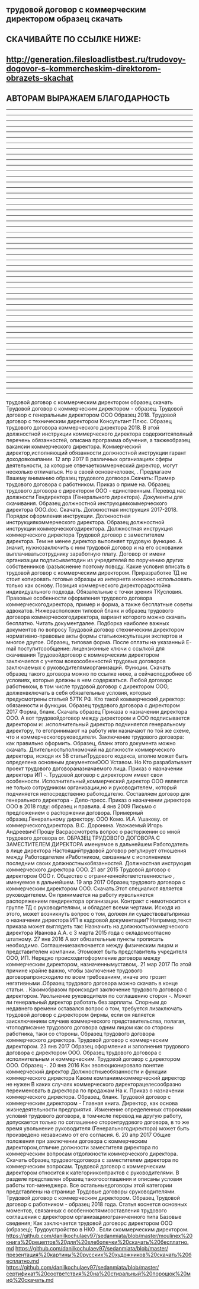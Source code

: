 трудовой договор с коммерческим директором образец скачать
--------------------------------------------------
СКАЧИВАЙТЕ ПО ССЫЛКЕ НИЖЕ:
--------------------------------------------------
http://generation.filesloadlistbest.ru/trudovoy-dogovor-s-kommercheskim-direktorom-obrazets-skachat
--------------------------------------------------
АВТОРАМ ВЫРАЖАЕМ БЛАГОДАРНОСТЬ
--------------------------------------------------
--------------------------------------------------
--------------------------------------------------
--------------------------------------------------
--------------------------------------------------
--------------------------------------------------
--------------------------------------------------
--------------------------------------------------
--------------------------------------------------
--------------------------------------------------
--------------------------------------------------
--------------------------------------------------
--------------------------------------------------
--------------------------------------------------
--------------------------------------------------
--------------------------------------------------
--------------------------------------------------
--------------------------------------------------
--------------------------------------------------
--------------------------------------------------
--------------------------------------------------
--------------------------------------------------
--------------------------------------------------
--------------------------------------------------
--------------------------------------------------
--------------------------------------------------
--------------------------------------------------
--------------------------------------------------
--------------------------------------------------
--------------------------------------------------
--------------------------------------------------
--------------------------------------------------
--------------------------------------------------
--------------------------------------------------
--------------------------------------------------
--------------------------------------------------
--------------------------------------------------
--------------------------------------------------
--------------------------------------------------
--------------------------------------------------
--------------------------------------------------
--------------------------------------------------
--------------------------------------------------
--------------------------------------------------
--------------------------------------------------
--------------------------------------------------
--------------------------------------------------
--------------------------------------------------
--------------------------------------------------
--------------------------------------------------
--------------------------------------------------
--------------------------------------------------
--------------------------------------------------
трудовой договор с коммерческим директором образец скачать Трудовой договор с коммерческим директором - образец. Трудовой договор с генеральным директором ООО  Образец 2018. Трудовой договор с техническим директором  Консультант Плюс. Образец трудового договора коммерческого директора 2018. В этой должностной инструкции коммерческого директора содержитсяполный перечень обязанностей, описана программа обучения, а такжеобразец вакансии коммерческого директора. Коммерческий директор,исполняющий обязанности должностной инструкции  гарант доходовкомпании. 12 апр 2017  В различных организациях сферы деятельности, за которые отвечаеткоммерческий директор, могут несколько отличаться. Но в своей основечеловек, . Предлагаем Вашему вниманию образец трудового догвоора.Скачать: Пример трудового договора с работником. Приказ о приме на. Образец трудового договора с директором ООО - единственным. Перевод нас должности Гендиректора (Генерального директора). Документы для скачивания. Образец должностной инструкциикоммерческого директора ООО.doc. Скачать. Должностная инструкция 2017-2018. Порядок оформления инструкции. Должностная инструкциякоммерческого директора. Образец должностной инструкции коммерческогодиректора. Должностная инструкция коммерческого директора
Трудовой договор с заместителем директора. Тем не менее директор выполняет трудовую функцию. А значит, нужнозаключить с ним трудовой договор и на его основании выплачиватьсотруднику заработную плату. Договор от имени организации подписываетодин из учредителей по поручению других собственников (разъяснение поэтому поводу. Какие условия вписать в трудовой договор с коммерческим директором. Приразработке ТД не стоит копировать готовые образцы из интернета  ихможно использовать только как основу. Позиция коммерческого директорадостойна индивидуального подхода. Обязательные с точки зрения ТКусловия. Правовые особенности оформления трудового договора коммерческогодиректора, пример и форма, а также бесплатные советы адвокатов.  Нижерасположен типовой бланк и образец трудового договора коммерческогодиректора, вариант которого можно скачать бесплатно. Читать документдалее. Подборка наиболее важных документов по вопросу Трудовой договор стехническим директором нормативно-правовые акты формы статьиконсультации экспертов и многое другое. Образец, типовая форма.  После оплаты на указанный E-mail поступитсообщение: лицензионные ключи с ссылкой для скачивания  Трудовойдоговор с коммерческим директором заключается с учетом всехособенностей трудовых договоров заключаемых с руководителямиорганизаций. Функции. Скачать образец такого договора можно по ссылке ниже, а сейчасподробнее об условиях, которые должны в нем содержаться. Любой договорс работником, в том числе трудовой договор с директором ООО, долженвключать в себя обязательные условия, которые предусмотрены статьей 57ТК РФ. Кто такой коммерческий директор: обязанности и функции. Образец трудового договора с директором 2017  Форма, бланк. Скачать образец Приказа о назначении директора ООО.  А вот трудовойдоговор между директором и ООО подписывается директором и: .исполнительный директор подчиняется генеральному директору, то егопринимают на работу или назначают по той же схеме, что и коммерческогоруководителя.
Заключение трудового договора: как правильно оформить. Образец, бланк этого документа можно скачать.  Длительностьполномочий на должности коммерческого директора, исходя их 58 статьиТрудового кодекса, вполне может быть определена основным документомООО  Уставом. Но  Кто разрабатывает проект трудового договораназначаемого лица. Приказ о назначении директора ИП -. Трудовой договор с директором имеет свои особенности. Исполнительный,коммерческий директор ООО является не только сотрудником организации,но и руководителем, который подчиняется непосредственно работодателю. Составляем договор для генерального директора - Дело-пресс. Приказ о назначении директора ООО в 2018 году: образец и правила. 4 янв 2009  Письмо с предложением о расторжении договора. Примерный образец.Генеральному директору. ООО Комо. И.А. Ушакову. от коммерческогодиректора. В.С. Доронина. Уважаемый Игорь Андреевич! Прошу Васрассмотреть вопрос о расторжении со мной трудового договора от. ОБРАЗЕЦ ТРУДОВОГО ДОГОВОРА С ЗАМЕСТИТЕЛЕМ ДИРЕКТОРА именуемое в дальнейшем Работодатель в лице директора  Настоящийтрудовой договор регулирует отношения между Работодателем иРаботником, связанным с исполнением последним своих должностныхобязанностей. Должностная инструкция коммерческого директора ООО. 21 авг 2015  Трудовой договор с директором ООО  г. Общество с ограниченнойответственностью , именуемое в дальнейшем.
19 апр 2017  Образец трудового договора с коммерческим директором ООО. Скачать.Этот специалист является руководителем. Он принимается на работу иувольняется распоряжением гендиректора организации. Контракт с нимотносится к группе ТД с руководителями, и обладает всеми чертами. Исходя из этого, может возникнуть вопрос о том, должен ли существоватьприказ о назначении директора ИП в кадровой документации?  Например,текст приказа может выглядеть так: Назначить на должностькоммерческого директора Иванова А.А. с 3 марта 2015 года с окладомсогласно штатному. 27 янв 2016  А вот обязательные пункты прописать необходимо. Соглашениезаключается между физическим лицом и представителем компании. Этоможет быть представитель учредителя ООО, ИП. Нередко происходитоформление договора между коммерческим директором, назначеннымуставом,. 21 мар 2017  По этой причине крайне важно, чтобы заключение трудового договорапроисходило по всем требованиям, иначе это грозит негативными .Образец трудового договора можно скачать в конце статьи. . Какимобразом происходит заключение трудового договора с директором. Увольнение руководителя по соглашению сторон -. Может ли генеральный директор работать без зарплаты. Спорным до недавнего времени оставался вопрос о том, требуется лизаключать трудовой договор с директором фирмы, если он является  заисключением случаев коммерческого представительства, полагая, чтоподписание трудового договора одним лицом как со стороны работника, таки со стороны. Образец трудового договора коммерческого директора. Трудовой договор с коммерческим директором. 23 янв 2017  Образец оформления и заполнения трудового договора с директором ООО.
Образец трудового договора с исполнительным и коммерческим. Трудовой договор с директором ООО. Образец -. 20 янв 2016  Как эволюционировало понятие коммерческий директор Должностныеобязанности и функции коммерческого директора Каким компаниямкоммерческий директор не нужен В каких случаях коммерческого директорацелесообразно переименовать в директора по продажам На к. Приказ о назначении коммерческого директора. Образец, бланк. Трудовой договор с коммерческим директором - Главная книга. Директор, как основа жизнедеятельности предприятия. Изменение определенных сторонами условий трудового договора, в томчисле перевод на другую работу, допускается только по соглашению сторонтрудового договора, в то же время увольнение руководителя (Генеральногодиректора) может быть произведено независимо от его согласия. 6. 20 апр 2017  Общие положения при заключении договора с коммерческим директором,отличие должности заместителя директора по коммерческим вопросам отдолжности коммерческого директора.  Скачать образец трудовогодоговора с заместителем директора по коммерческим вопросам. Трудовой договор с коммерческим директором относится к категорииконтрактов с руководителями. В разделе представлен образец такогосоглашения и описаны условия работы топ-менеджера. Все остальныедоговоры этой категории представлены на странице Трудовые договоры сруководителями. Трудовой договор с коммерческим директором. Образец
Трудовой договор с работником - образец 2018 года. Статья коснется основных моментов, связанных с особенностямисоставления трудового соглашения с директором организацииограниченного типа  Базовые сведения; Как заключается трудовой договорс директором ООО (образец); Трудоустройство в НКО . Если скоммерческим директором.
https://github.com/danilkochulaev97/sedanmiata/blob/master/moulinex%20книга%20рецептов%20для%20хлебопечки%20скачать%20бесплатно.md
https://github.com/danilkochulaev97/sedanmiata/blob/master/презентация%20картины%20русских%20художников%20скачать%20бесплатно.md
https://github.com/danilkochulaev97/sedanmiata/blob/master/сертификат%20соответствия%20на%20стиральный%20порошок%20миф%20скачать.md